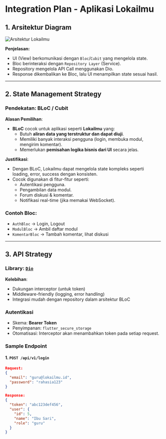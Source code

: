 # Integration Plan - Aplikasi Lokailmu

## 1. Arsitektur Diagram

![Arsitektur Lokailmu](./assets/lokailmu-architecture.png)

**Penjelasan:**
- UI (View) berkomunikasi dengan `Bloc`/`Cubit` yang mengelola state.
- Bloc berinteraksi dengan `Repository Layer` (Service).
- Repository mengelola API Call menggunakan Dio.
- Response dikembalikan ke Bloc, lalu UI menampilkan state sesuai hasil.

---

## 2. State Management Strategy

### Pendekatan: **BLoC / Cubit**

**Alasan Pemilihan**:
- **BLoC** cocok untuk aplikasi seperti **Lokailmu** yang:
  - Butuh **aliran data yang terstruktur dan dapat diuji**.
  - Memiliki banyak interaksi pengguna (login, membuka modul, mengirim komentar).
  - Memerlukan **pemisahan logika bisnis dari UI** secara jelas.

**Justifikasi**:
- Dengan BLoC, Lokailmu dapat mengelola state kompleks seperti loading, error, success dengan konsisten.
- Cocok digunakan di fitur-fitur seperti:
  - Autentikasi pengguna.
  - Pengambilan data modul.
  - Forum diskusi & komentar.
  - Notifikasi real-time (jika memakai WebSocket).

### Contoh Bloc:
- `AuthBloc` → Login, Logout
- `ModulBloc` → Ambil daftar modul
- `KomentarBloc` → Tambah komentar, lihat diskusi

---

## 3. API Strategy

### Library: [`Dio`](https://pub.dev/packages/dio)

**Kelebihan**:
- Dukungan interceptor (untuk token)
- Middleware-friendly (logging, error handling)
- Integrasi mudah dengan repository dalam arsitektur BLoC

### Autentikasi
- Skema: **Bearer Token**
- Penyimpanan: `flutter_secure_storage`
- Otomatisasi: Interceptor akan menambahkan token pada setiap request.

### Sample Endpoint

#### 1. `POST /api/v1/login`

```json
Request:
{
  "email": "guru@lokailmu.id",
  "password": "rahasia123"
}

Response:
{
  "token": "abc123def456",
  "user": {
    "id": 5,
    "name": "Ibu Sari",
    "role": "guru"
  }
}
